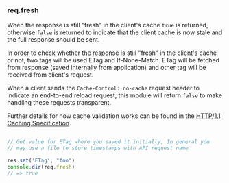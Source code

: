 <h3 id='req.fresh'>req.fresh</h3>

When the response is still "fresh" in the client's cache `true` is returned, otherwise `false` is returned to indicate that the client cache is now stale and the full response should be sent.

In order to check whether the response is still "fresh" in the client's cache or not, two tags will be used ETag and If-None-Match. ETag will be fetched from response (saved internally from application) and other tag will be received from client's request.

When a client sends the `Cache-Control: no-cache` request header to indicate an end-to-end reload request, this module will return `false` to make handling these requests transparent.

Further details for how cache validation works can be found in the
[HTTP/1.1 Caching Specification](https://tools.ietf.org/html/rfc7234).

```js

// Get value for ETag where you saved it initially, In general you 
// may use a file to store timestamps with API request name

res.set('ETag', "foo")
console.dir(req.fresh)
// => true
```
